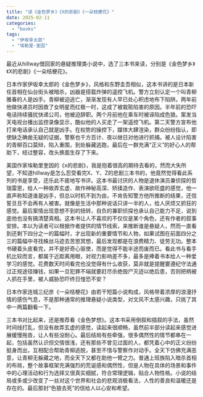 ```yaml
---
title: "读《金色梦乡》《X的悲剧》《一朵桔梗花》"
date: 2025-02-11
categories: 
  - "books"
tags: 
  - "伊坂幸太郎"
  - "埃勒里·奎因"
---
```


最近从hillway借回家的悬疑推理类小说中，选了三本书来读，分别是《金色梦乡》《X的悲剧》《一朵桔梗花》。

日本作家伊坂幸太郎的《金色梦乡》，风格和东野圭吾相似，这本书讲的是日本新任首相在仙台街头被暗杀，凶器是搭载炸弹的遥控飞机。警方立刻认定一个叫青柳雅春的人是凶手。青柳被迫逃亡，渐渐发现有人早已处心积虑地布下陷阱。两年前他做快递员时因救了女明星而红极一时，这成了被栽赃陷害的原因。半年前的恐吓电话持续骚扰快递公司，他被迫辞职。两个月前他在乘车时被诬陷成色狼。案发当天电视台播出监控录像显示，酷似他的人买走了一架遥控飞机。第二天警方宣布他打来电话承认自己就是凶手。在权势的操控下，媒体大肆渲染，群众纷纷指认，即使缺乏确凿无疑的证据，警察也千方百计、夜以继日对他进行抓捕。被人设计陷害的青柳百口莫辩，陷入重围，到处躲藏逃跑，最后在一群充满“正义”的好心人的帮助下，经过整容，改头换面生存了下来。

美国作家埃勒里奎因的《x的悲剧》，我是抱着很高的期待去看的，然而大失所望，不知道hillway是怎么忍受看完X、Y、Z的悲剧三本书的，他竟然觉得看此系列的书是享受，还乐此不疲地写书评。这本书最讨厌的人物是退休演员兼侦探的哲瑞雷恩，给人一种故弄玄虚、故作神秘高深、矫揉造作、表演欲旺盛的感觉，他一直声称知道谁是凶手，但总以时机不到为由，不肯告知警方他所推断的结果，还信誓旦旦不会再有人被害。就像是生活中那种说话只讲一半的人，给人厌烦又抓狂的感觉。最后案情出现意想不到的扭转，自负的兼职侦探也承认自己能力不足，说到底他也没有搞清楚真相。这本书让人不喜欢的不仅仅是某个角色，还有作者的叙事安排。本以为读者可以根据作者提供的情节线索，来推断谁是悬疑人，然而一直看到还剩下四分之一的篇幅时，才出现新的重要情节和人物，如果试图在前面四分之三的篇幅中寻找蛛丝马迹去苦思冥想，最后发现都是在浪费精力、徒劳无功。整本书硬着头皮看完，并不是好奇心驱使，而是觉得不能半途而废而已。看此书与看手机比较而言，都属于近距离用眼，对视力影响差不多，最多是捧着书本给人一种爱学习的感觉。花费数天时间看完也没觉得有什么收获，莫非就是提醒要遵纪守法通过正规途径赚钱，如果一旦犯罪不端就要赶尽杀绝毁尸灭迹以绝后患，否则把柄被人抓在手里，被人威胁恐吓终日惶恐不安？

日本作家连城三纪彦《一朵桔梗花》由若干短篇小说构成，风格带着浓厚的浪漫抒情的感伤气息，不是那种通常的推理悬疑小说类型，对文风不太感兴趣，只挑了其中一两篇翻看一下。

三本书对比起来，还是推荐看《金色梦想》。这本书采用倒叙和插叙的手法，虽然时间线打乱，但没有故弄玄虚的感觉，读起来很顺畅，虽然前半部分读起来感觉进展缓慢拖沓，让人有些没耐心。最后结局有些牵强，很多偶然性的情节都串在一起，包括虽然认识但交情很浅，还有那些不曾见过面的人，都凭着心中的正义纷纷挺身而出，互相配合帮助青柳逃脱，甚至不惜与警察作对动手。全天下仿佛充满恶意，让青柳无躲藏之地，而全天下又都在助他一臂之力。普通上班族陷入暗杀首相的布局，整个故事框架充满强烈的荒诞感和偶然性，但是人物在具体的场景和事件中的心理活动和行为选择又很真实细腻，符合常理逻辑，贴合人物性格。小说的结局或多或少改变了一丝对这个世界和社会的悲观消极看法，人性的善良和温暖还是存在的。最后那封“色狼去死”的信给人以心安和希望。

